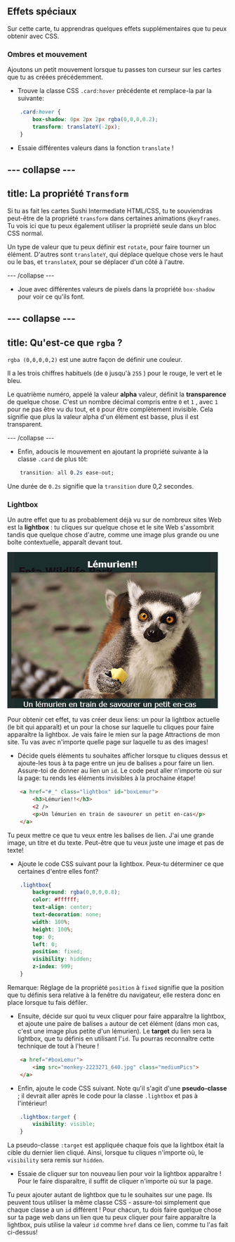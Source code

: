## Effets spéciaux

Sur cette carte, tu apprendras quelques effets supplémentaires que tu peux obtenir avec CSS.

### Ombres et mouvement

Ajoutons un petit mouvement lorsque tu passes ton curseur sur les cartes que tu as créées précédemment.

+ Trouve la classe CSS `.card:hover` précédente et remplace-la par la suivante:

```css
    .card:hover {
        box-shadow: 0px 2px 2px rgba(0,0,0,0.2); 
        transform: translateY(-2px);
    }
```

+ Essaie différentes valeurs dans la fonction `translate` !

## \--- collapse \---

## title: La propriété `Transform`

Si tu as fait les cartes Sushi Intermediate HTML/CSS, tu te souviendras peut-être de la propriété `transform` dans certaines animations `@keyframes`. Tu vois ici que tu peux également utiliser la propriété seule dans un bloc CSS normal.

Un type de valeur que tu peux définir est `rotate`, pour faire tourner un élément. D'autres sont `translateY`, qui déplace quelque chose vers le haut ou le bas, et `translateX`, pour se déplacer d'un côté à l'autre.

\--- /collapse \---

+ Joue avec différentes valeurs de pixels dans la propriété `box-shadow` pour voir ce qu'ils font. 

## \--- collapse \---

## title: Qu'est-ce que `rgba` ?

`rgba (0,0,0,0,2)` est une autre façon de définir une couleur.

Il a les trois chiffres habituels (de `0` jusqu'à `255` ) pour le rouge, le vert et le bleu.

Le quatrième numéro, appelé la valeur **alpha** valeur, définit la **transparence** de quelque chose. C'est un nombre décimal compris entre `0` et `1` , avec `1` pour ne pas être vu du tout, et `0` pour être complètement invisible. Cela signifie que plus la valeur alpha d'un élément est basse, plus il est transparent.

\--- /collapse \---

+ Enfin, adoucis le mouvement en ajoutant la propriété suivante à la classe `.card` de plus tôt: 

```css
    transition: all 0.2s ease-out;
```

Une durée de `0.2s` signifie que la `transition` dure 0,2 secondes.

### Lightbox

Un autre effet que tu as probablement déjà vu sur de nombreux sites Web est la **lightbox** : tu cliques sur quelque chose et le site Web s'assombrit tandis que quelque chose d'autre, comme une image plus grande ou une boîte contextuelle, apparaît devant tout.

![Effet Lightbox en action](images/lightboxLemur.png)

Pour obtenir cet effet, tu vas créer deux liens: un pour la lightbox actuelle (le bit qui apparaît) et un pour la chose sur laquelle tu cliques pour faire apparaître la lightbox. Je vais faire le mien sur la page Attractions de mon site. Tu vas avec n'importe quelle page sur laquelle tu as des images!

+ Décide quels éléments tu souhaites afficher lorsque tu cliques dessus et ajoute-les tous à ta page entre un jeu de balises `a` pour faire un lien. Assure-toi de donner au lien un `id`. Le code peut aller n'importe où sur la page: tu rends les éléments invisibles à la prochaine étape!

```html
    <a href="#_" class="lightbox" id="boxLemur">
        <h3>Lémurien!!</h3>
        <2 />
        <p>Un lémurien en train de savourer un petit en-cas</p>
    </a>
```

Tu peux mettre ce que tu veux entre les balises de lien. J'ai une grande image, un titre et du texte. Peut-être que tu veux juste une image et pas de texte!

+ Ajoute le code CSS suivant pour la lightbox. Peux-tu déterminer ce que certaines d'entre elles font?

```css
    .lightbox{
        background: rgba(0,0,0,0.8);
        color: #ffffff;
        text-align: center;
        text-decoration: none;
        width: 100%;
        height: 100%;
        top: 0;
        left: 0;
        position: fixed;
        visibility: hidden;
        z-index: 999;
    }
```

Remarque: Réglage de la propriété `position` à `fixed` signifie que la position que tu définis sera relative à la fenêtre du navigateur, elle restera donc en place lorsque tu fais défiler.

+ Ensuite, décide sur quoi tu veux cliquer pour faire apparaître la lightbox, et ajoute une paire de balises `a` autour de cet élément (dans mon cas, c'est une image plus petite d'un lémurien). Le **target** du lien sera la lightbox, que tu définis en utilisant l'`id`. Tu pourras reconnaître cette technique de tout à l'heure !

```html
    <a href="#boxLemur">
        <img src="monkey-2223271_640.jpg" class="mediumPics">
    </a>
```

+ Enfin, ajoute le code CSS suivant. Note qu'il s'agit d'une **pseudo-classe** ; il devrait aller après le code pour la classe `.lightbox` et pas à l'intérieur!

```css
    .lightbox:target {
        visibility: visible;
    }
```

La pseudo-classe `:target` est appliquée chaque fois que la lightbox était la cible du dernier lien cliqué. Ainsi, lorsque tu cliques n'importe où, le `visibility` sera remis sur `hidden`.

+ Essaie de cliquer sur ton nouveau lien pour voir la lightbox apparaître ! Pour le faire disparaître, il suffit de cliquer n'importe où sur la page.

Tu peux ajouter autant de lightbox que tu le souhaites sur une page. Ils peuvent tous utiliser la même classe CSS - assure-toi simplement que chaque classe a un `id` différent ! Pour chacun, tu dois faire quelque chose sur ta page web dans un lien que tu peux cliquer pour faire apparaître la lightbox, puis utilise la valeur `id` comme `href` dans ce lien, comme tu l'as fait ci-dessus!